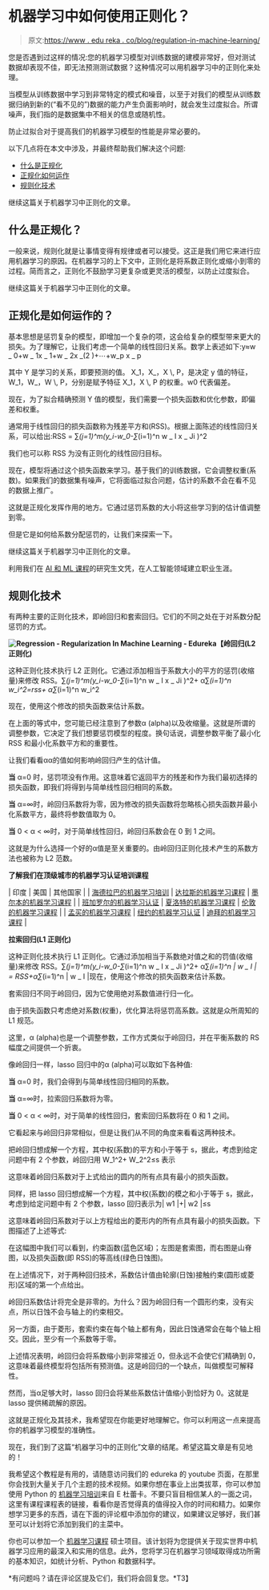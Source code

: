 # 机器学习中如何使用正则化？

> 原文:[https://www . edu reka . co/blog/regulation-in-machine-learning/](https://www.edureka.co/blog/regularization-in-machine-learning/)

您是否遇到过这样的情况:您的机器学习模型对训练数据的建模非常好，但对测试数据却表现不佳，即无法预测测试数据？这种情况可以用机器学习中的正则化来处理。

当模型从训练数据中学习到非常特定的模式和噪音，以至于对我们的模型从训练数据归纳到新的(“看不见的”)数据的能力产生负面影响时，就会发生过度拟合。所谓噪声，我们指的是数据集中不相关的信息或随机性。

防止过拟合对于提高我们的机器学习模型的性能是非常必要的。

以下几点将在本文中涉及，并最终帮助我们解决这个问题:

*   [什么是正规化](#WhatisRegularization?)
*   [正规化如何运作](#HowDoesRegularizationWork)
*   [规则化技术](#RegularizationTechniques)

继续这篇关于机器学习中正则化的文章。

## **什么是正规化？**

一般来说，规则化就是让事情变得有规律或者可以接受。这正是我们用它来进行应用机器学习的原因。在机器学习的上下文中，正则化是将系数正则化或缩小到零的过程。简而言之，正则化不鼓励学习更复杂或更灵活的模型，以防止过度拟合。

继续这篇关于机器学习中正则化的文章。

## **正规化是如何运作的？**

基本思想是惩罚复杂的模型，即增加一个复杂的项，这会给复杂的模型带来更大的损失。为了理解它，让我们考虑一个简单的线性回归关系。数学上表述如下:y≈w _ 0+w _ 1x _ 1+w _ 2x _(2 )+⋯+w_p x _ p

其中 Y 是学习的关系，即要预测的值。 X_1，X_，X \\, P，是决定 y 值的特征， W_1，W_，W \\, P，分别是赋予特征 X_1，X \\, P 的权重。w0 代表偏差。

现在，为了拟合精确预测 Y 值的模型，我们需要一个损失函数和优化参数，即偏差和权重。

通常用于线性回归的损失函数称为残差平方和(RSS)。根据上面陈述的线性回归关系，可以给出:RSS = ∑_(j=1)^m(y_i-w_0-∑_(i=1)^n w _ I x _ Ji )^2

我们也可以称 RSS 为没有正则化的线性回归目标。

现在，模型将通过这个损失函数来学习。基于我们的训练数据，它会调整权重(系数)。如果我们的数据集有噪声，它将面临过拟合问题，估计的系数不会在看不见的数据上推广。

这就是正规化发挥作用的地方。它通过惩罚系数的大小将这些学习到的估计值调整到零。

但是它是如何给系数分配惩罚的，让我们来探索一下。

继续这篇关于机器学习中正则化的文章。

利用我们在 [AI 和 ML 课程](https://www.edureka.co/executive-programs/machine-learning-and-ai)的研究生文凭，在人工智能领域建立职业生涯。

## **规则化技术**

有两种主要的正则化技术，即岭回归和套索回归。它们的不同之处在于对系数分配惩罚的方式。

**![Regression - Regularization In Machine Learning - Edureka](../Images/f07f9a0244df29a79a3c9db93ffe8e74.png)【岭回归(L2 正则化)**

这种正则化技术执行 L2 正则化。它通过添加相当于系数大小的平方的惩罚(收缩量)来修改 RSS。∑_(j=1)^m(y_i-w_0-∑_(i=1)^n w _ I x _ Ji )^2+ α∑_(i=1)^n w_i^2=rss+ α∑_(i=1)^n w_i^2

现在，使用这个修改的损失函数来估计系数。

在上面的等式中，您可能已经注意到了参数α (alpha)以及收缩量。这就是所谓的调整参数，它决定了我们想要惩罚模型的程度。换句话说，调整参数平衡了最小化 RSS 和最小化系数平方和的重要性。

让我们看看αα的值如何影响岭回归产生的估计值。

**当** α=0 时，惩罚项没有作用。这意味着它返回平方的残差和作为我们最初选择的损失函数，即我们将得到与简单线性回归相同的系数。

**当** α=∞时，岭回归系数将为零，因为修改的损失函数将忽略核心损失函数并最小化系数平方，最终将参数值取为 0。

**当** 0 < α < ∞时，对于简单线性回归，岭回归系数会在 0 到 1 之间。

这就是为什么选择一个好的α值是至关重要的。由岭回归正则化技术产生的系数方法也被称为 L2 范数。

**了解我们在顶级城市的机器学习认证培训课程**

| 印度 | 美国 | 其他国家 |
| [海德拉巴的机器学习培训](https://www.edureka.co/machine-learning-certification-training-hyderabad) | [达拉斯的机器学习课程](https://www.edureka.co/masters-program/machine-learning-engineer-training-dallas) | [墨尔本的机器学习课程](https://www.edureka.co/machine-learning-engineer-training-melbourne) |
| [班加罗尔的机器学习认证](https://www.edureka.co/machine-learning-certification-training-bangalore) | [夏洛特的机器学习课程](https://www.edureka.co/masters-program/machine-learning-engineer-training-charlotte) | [伦敦的机器学习课程](https://www.edureka.co/machine-learning-engineer-training-london) |
| [孟买的机器学习课程](https://www.edureka.co/masters-program/machine-learning-engineer-training-mumbai) | [纽约的机器学习认证](https://www.edureka.co/machine-learning-certification-training-new-york-city) | [迪拜的机器学习课程](https://www.edureka.co/machine-learning-engineer-training-dubai) |

**拉索回归(L1 正则化)**

这种正则化技术执行 L1 正则化。它通过添加相当于系数绝对值之和的罚值(收缩量)来修改 RSS。∑_(j=1)^m(y_i-w_0-∑_(i=1)^n w _ I x _ Ji )^2+ α∑_(i=1)^n | w _ I | = RSS+α∑_(i=1)^n | w _ I |现在，使用这个修改的损失函数来估计系数。

套索回归不同于岭回归，因为它使用绝对系数值进行归一化。

由于损失函数只考虑绝对系数(权重)，优化算法将惩罚高系数。这就是众所周知的 L1 规范。

这里，α (alpha)也是一个调整参数，工作方式类似于岭回归，并在平衡系数的 RS 幅度之间提供一个折衷。

像岭回归一样，lasso 回归中的α (alpha)可以取如下各种值:

**当** α=0 时，我们会得到与简单线性回归相同的系数。

**当** α=∞时，拉索回归系数将为零。

**当** 0 < α < ∞时，对于简单的线性回归，套索回归系数将在 0 和 1 之间。

它看起来与岭回归非常相似，但是让我们从不同的角度来看看这两种技术。

把岭回归想成解一个方程，其中权(系数)的平方和小于等于 s，据此，考虑到给定问题中有 2 个参数，岭回归用 W_1^2+ W_2^2≤s 表示

这意味着岭回归系数对于上式给出的圆内的所有点具有最小的损失函数。

同样，把 lasso 回归想成解一个方程，其中权(系数)的模之和小于等于 s，据此，考虑到给定问题中有 2 个参数，lasso 回归表示为| w1 |+| w2 |≤s

这意味着岭回归系数对于以上方程给出的菱形内的所有点具有最小的损失函数。下图描述了上述等式:

在这幅图中我们可以看到，约束函数(蓝色区域)；左图是套索图，而右图是山脊图，以及损失函数(即 RSS)的等高线(绿色日蚀图)。

在上述情况下，对于两种回归技术，系数估计值由轮廓(日蚀)接触约束(圆形或菱形)区域的第一个点给出。

岭回归系数估计将完全是非零的。为什么？因为岭回归有一个圆形约束，没有尖点，所以日蚀不会与轴上的约束相交。

另一方面，由于菱形，套索约束在每个轴上都有角，因此日蚀通常会在每个轴上相交。因此，至少有一个系数等于零。

上述情况表明，岭回归会将系数缩小到非常接近 0，但永远不会使它们精确到 0，这意味着最终模型将包括所有预测值。这是岭回归的一个缺点，叫做模型可解释性。

然而，当α足够大时，lasso 回归会将某些系数估计值缩小到恰好为 0。这就是 lasso 提供稀疏解的原因。

这就是正规化及其技术，我希望现在你能更好地理解它。你可以利用这一点来提高你的机器学习模型的准确性。

现在，我们到了这篇“机器学习中的正则化”文章的结尾。希望这篇文章是有见地的！

我希望这个教程是有用的，请随意访问我们的 edureka 的 youtube 页面，在那里你会找到大量关于几个主题的技术视频。如果你想在事业上出类拔萃，你可以参加使用 Python 的 [机器学习培训](https://www.edureka.co/machine-learning-certification-training)来自 E 杜蕾卡。不要只盲目相信某人的一面之词，这里有课程课程表的链接，看看你是否觉得真的值得投入你的时间和精力。如果你想学习更多的东西，请在下面的评论框中添加你的建议，如果建议足够好，我们甚至可以计划将它添加到我们的主菜中。

你也可以参加一个 [机器学习课程](https://www.edureka.co/masters-program/machine-learning-engineer-training) 硕士项目。该计划将为您提供关于现实世界中机器学习应用的最深入和实用的信息。此外，您将学习在机器学习领域取得成功所需的基本知识，如统计分析、Python 和数据科学。

*有问题吗？请在评论区提及它们，我们将会回复您。*T3】
